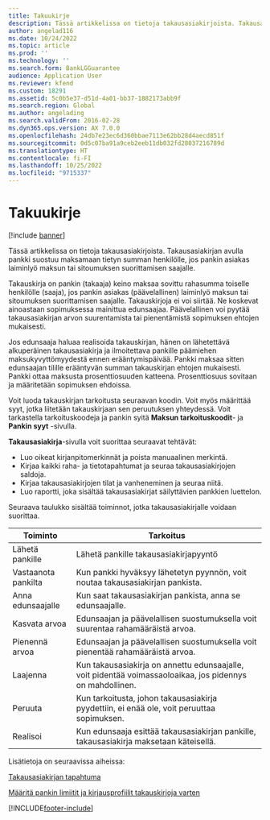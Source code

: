 ```yaml
---
title: Takuukirje
description: Tässä artikkelissa on tietoja takausasiakirjoista. Takausasiakirjan avulla pankki suostuu maksamaan tietyn summan henkilölle, jos pankin asiakas laiminlyö maksun tai sitoumuksen suorittamisen saajalle.
author: angelad116
ms.date: 10/24/2022
ms.topic: article
ms.prod: ''
ms.technology: ''
ms.search.form: BankLGGuarantee
audience: Application User
ms.reviewer: kfend
ms.custom: 18291
ms.assetid: 5c0b5e37-d51d-4a01-bb37-1882173abb9f
ms.search.region: Global
ms.author: angelading
ms.search.validFrom: 2016-02-28
ms.dyn365.ops.version: AX 7.0.0
ms.openlocfilehash: 24db7e23ec6d360bbae7113e62bb28d4aecd851f
ms.sourcegitcommit: 0d5c07ba91a9ceb2eeb11db032fd28037216789d
ms.translationtype: HT
ms.contentlocale: fi-FI
ms.lasthandoff: 10/25/2022
ms.locfileid: "9715337"
---
```

# <a name="letters-of-guarantee"></a>Takuukirje

[!include [banner](../includes/banner.md)]

Tässä artikkelissa on tietoja takausasiakirjoista. Takausasiakirjan avulla pankki suostuu maksamaan tietyn summan henkilölle, jos pankin asiakas laiminlyö maksun tai sitoumuksen suorittamisen saajalle. 

Takauskirja on pankin (takaaja) keino maksaa sovittu rahasumma toiselle henkilölle (saaja), jos pankin asiakas (päävelallinen) laiminlyö maksun tai sitoumuksen suorittamisen saajalle. Takauskirjoja ei voi siirtää. Ne koskevat ainoastaan sopimuksessa mainittua edunsaajaa. Päävelallinen voi pyytää takausasiakirjan arvon suurentamista tai pienentämistä sopimuksen ehtojen mukaisesti. 

Jos edunsaaja haluaa realisoida takauskirjan, hänen on lähetettävä alkuperäinen takausasiakirja ja ilmoitettava pankille päämiehen maksukyvyttömyydestä ennen erääntymispäivää. Pankki maksaa sitten edunsaajan tilille erääntyvän summan takauskirjan ehtojen mukaisesti. Pankki ottaa maksusta prosenttiosuuden katteena. Prosenttiosuus sovitaan ja määritetään sopimuksen ehdoissa. 

Voit luoda takauskirjan tarkoitusta seuraavan koodin. Voit myös määrittää syyt, jotka liitetään takauskirjaan sen peruutuksen yhteydessä. Voit tarkastella tarkoituskoodeja ja pankin syitä **Maksun tarkoituskoodit**- ja **Pankin syyt** -sivulla. 

**Takausasiakirja**-sivulla voit suorittaa seuraavat tehtävät:

-   Luo oikeat kirjanpitomerkinnät ja poista manuaalinen merkintä.
-   Kirjaa kaikki raha- ja tietotapahtumat ja seuraa takausasiakirjojen saldoja.
-   Kirjaa takausasiakirjojen tilat ja vanheneminen ja seuraa niitä.
-   Luo raportti, joka sisältää takausasiakirjat säilyttävien pankkien luettelon.

Seuraava taulukko sisältää toiminnot, jotka takausasiakirjalle voidaan suorittaa.

| Toiminto              | Tarkoitus                                                                                                                   |
|---------------------|---------------------------------------------------------------------------------------------------------------------------|
| Lähetä pankille      | Lähetä pankille takausasiakirjapyyntö                                                                       |
| Vastaanota pankilta   | Kun pankki hyväksyy lähetetyn pyynnön, voit noutaa takausasiakirjan pankista.                            |
| Anna edunsaajalle | Kun saat takausasiakirjan pankista, anna se edunsaajalle.              |
| Kasvata arvoa      | Edunsaajan ja päävelallisen suostumuksella voit suurentaa rahamääräistä arvoa.                                                  |
| Pienennä arvoa      | Edunsaajan ja päävelallisen suostumuksella voit pienentää rahamääräistä arvoa.                                                  |
| Laajenna              | Kun takausasiakirja on annettu edunsaajalle, voit pidentää voimassaoloaikaa, jos pidennys on mahdollinen. |
| Peruuta              | Kun tarkoitusta, johon takausasiakirja pyydettiin, ei enää ole, voit peruuttaa sopimuksen.                  |
| Realisoi           | Kun edunsaaja esittää takausasiakirjan pankille, takausasiakirja maksetaan käteisellä.                      |


Lisätietoja on seuraavissa aiheissa:

[Takausasiakirjan tapahtuma](tasks/letter-guarantee-transaction.md)

[Määritä pankin limiitit ja kirjausprofiilit takauskirjoja varten](tasks/set-up-bank-facilities-posting-profiles.md)




[!INCLUDE[footer-include](../../includes/footer-banner.md)]
